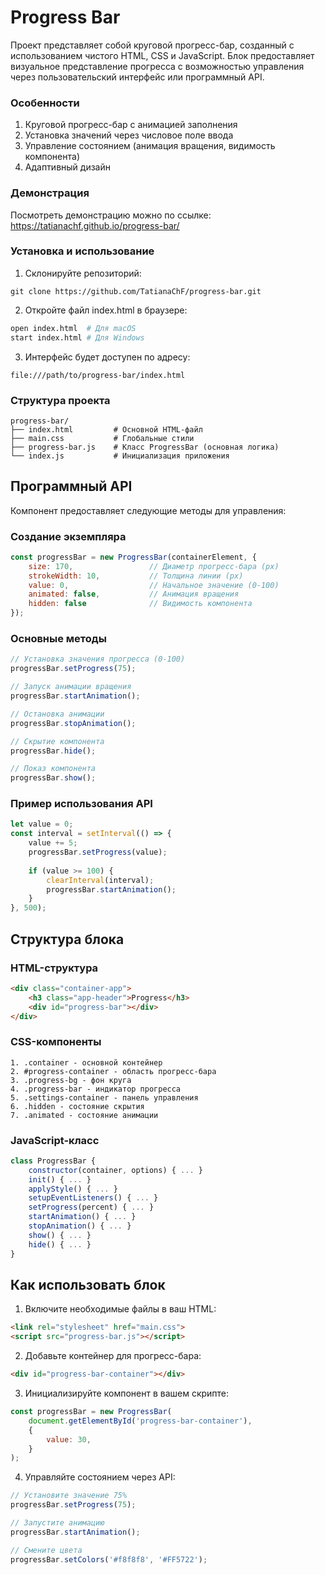 Progress Bar
=====================
Проект представляет собой круговой прогресс-бар, 
созданный с использованием чистого HTML, CSS и 
JavaScript. Блок предоставляет визуальное 
представление прогресса с возможностью управления 
через пользовательский интерфейс или программный API.

### Особенности
1. Круговой прогресс-бар с анимацией заполнения
2. Установка значений через числовое поле ввода
3. Управление состоянием (анимация вращения, видимость компонента)
4. Адаптивный дизайн

### Демонстрация
Посмотреть демонстрацию можно по ссылке: https://tatianachf.github.io/progress-bar/

### Установка и использование
1. Склонируйте репозиторий:
```
git clone https://github.com/TatianaChF/progress-bar.git
```
2. Откройте файл index.html в браузере:
```bash
open index.html  # Для macOS
start index.html # Для Windows
```
3. Интерфейс будет доступен по адресу:
```
file:///path/to/progress-bar/index.html
```

### Структура проекта
```
progress-bar/
├── index.html         # Основной HTML-файл
├── main.css           # Глобальные стили
├── progress-bar.js    # Класс ProgressBar (основная логика)
└── index.js           # Инициализация приложения
```

## Программный API
Компонент предоставляет следующие методы для управления:
### Создание экземпляра
```javascript
const progressBar = new ProgressBar(containerElement, {
    size: 170,                 // Диаметр прогресс-бара (px)
    strokeWidth: 10,           // Толщина линии (px)
    value: 0,                  // Начальное значение (0-100)
    animated: false,           // Анимация вращения
    hidden: false              // Видимость компонента
});
```
### Основные методы
```javascript
// Установка значения прогресса (0-100)
progressBar.setProgress(75);

// Запуск анимации вращения
progressBar.startAnimation();

// Остановка анимации
progressBar.stopAnimation();

// Скрытие компонента
progressBar.hide();

// Показ компонента
progressBar.show();
```
### Пример использования API
```javascript
let value = 0;
const interval = setInterval(() => {
    value += 5;
    progressBar.setProgress(value);
    
    if (value >= 100) {
        clearInterval(interval);
        progressBar.startAnimation();
    }
}, 500);
```
## Структура блока
### HTML-структура
```html
<div class="container-app">
    <h3 class="app-header">Progress</h3>
    <div id="progress-bar"></div>
</div>
```
### CSS-компоненты
```
1. .container - основной контейнер
2. #progress-container - область прогресс-бара
3. .progress-bg - фон круга
4. .progress-bar - индикатор прогресса
5. .settings-container - панель управления
6. .hidden - состояние скрытия
7. .animated - состояние анимации
```
### JavaScript-класс
```javascript
class ProgressBar {
    constructor(container, options) { ... }
    init() { ... }
    applyStyle() { ... }
    setupEventListeners() { ... }
    setProgress(percent) { ... }
    startAnimation() { ... }
    stopAnimation() { ... }
    show() { ... }
    hide() { ... }
}
```
## Как использовать блок
1. Включите необходимые файлы в ваш HTML:
```html
<link rel="stylesheet" href="main.css">
<script src="progress-bar.js"></script>
```
2. Добавьте контейнер для прогресс-бара:
```html
<div id="progress-bar-container"></div>
```
3. Инициализируйте компонент в вашем скрипте:
```javascript
const progressBar = new ProgressBar(
    document.getElementById('progress-bar-container'),
    {
        value: 30,
    }
);
```
4. Управляйте состоянием через API:
```javascript
// Установите значение 75%
progressBar.setProgress(75);

// Запустите анимацию
progressBar.startAnimation();

// Смените цвета
progressBar.setColors('#f8f8f8', '#FF5722');
``` 